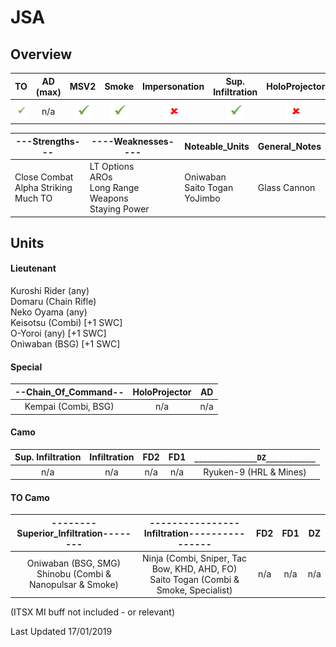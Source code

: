 # JSA

## Overview

| TO | AD (max) | MSV2 | Smoke | Impersonation | Sup. Infiltration | HoloProjector | TAGs | Strategos (max) |
|:--:|:--------:|:----:|:-----:|:-------------:|:-----------------:|:-------------:|:----:|:---------------:|
| ![tick](/images/tick.png "Yes") | n/a | ![tick](/images/tick.png "Yes") | ![tick](/images/tick.png "Yes") | ![cross](/images/cross.png "No") | ![tick](/images/tick.png "Yes") | ![cross](/images/cross.png "No") | ![tick](/images/tick.png "Yes") | n/a |

| ---Strengths---	| ----Weaknesses---- | Noteable_Units | General_Notes |
|-----------------|--------------------|----------------|---------------|
| Close Combat<br>Alpha Striking<br>Much TO | LT Options<br>AROs<br>Long Range Weapons<br>Staying Power | Oniwaban<br>Saito Togan<br>YoJimbo | Glass Cannon |

## Units

#### Lieutenant
Kuroshi Rider (any)  
Domaru (Chain Rifle)  
Neko Oyama (any)  
Keisotsu (Combi) [+1 SWC]  
O-Yoroi (any) [+1 SWC]  
Oniwaban (BSG) [+1 SWC]

#### Special

| --Chain_Of_Command-- | HoloProjector | AD |
|:--------------------:|:-------------:|:--:|
| Kempai (Combi, BSG) | n/a | n/a |

#### Camo

| Sup. Infiltration | Infiltration | FD2 |	FD1 | `______________DZ___________` |
|:-----------------:|:------------:|:---:|:----:|:---------:|
| n/a | n/a | n/a | n/a | Ryuken-9 (HRL & Mines) |


#### TO Camo

| --------Superior_Infiltration-------- | ----------------Infiltration---------------- | FD2 |	FD1 | DZ |
|:-----------------:|:------------:|:---:|:----:|:--:|
| Oniwaban (BSG, SMG)<br>Shinobu (Combi & Nanopulsar & Smoke) | Ninja (Combi, Sniper, Tac Bow, KHD, AHD, FO)<br>Saito Togan (Combi & Smoke, Specialist) | n/a | n/a | n/a |

(ITSX MI buff not included - or relevant)

Last Updated 17/01/2019
